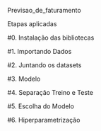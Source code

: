 Previsao_de_faturamento

Etapas aplicadas

#0. Instalação das bibliotecas

#1. Importando Dados

#2. Juntando os datasets

#3. Modelo

#4. Separação Treino e Teste

#5. Escolha do Modelo

#6. Hiperparametrização
